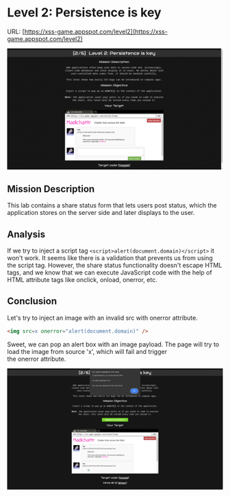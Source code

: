 # Level 2: Persistence is key

URL: [https://xss-game.appspot.com/level2](https://xss-game.appspot.com/level2)

![Xss Game Appspot Level 2 Image](img/level-2.png)

## Mission Description

This lab contains a share status form that lets users post status, which the application stores on the server side and later displays to the user.

## Analysis

If we try to inject a script tag `<script>alert(document.domain)</script>` it won't work. It seems like there is a validation that prevents us from using the script tag. However, the share status functionality doesn't escape HTML tags, and we know that we can execute JavaScript code with the help of HTML attribute tags like onclick, onload, onerror, etc.

## Conclusion

Let's try to inject an image with an invalid src with onerror attribute.

```html
<img src=x onerror="alert(document.domain)" />
```

Sweet, we can pop an alert box with an image payload. The page will try to load the image from source 'x', which will fail and trigger the onerror attribute.

![Xss Game Appspot Level 2 Solved Image](img/level-2-solved.png)
